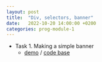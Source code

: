 ```yaml
---
layout: post
title:  "Div, selectors, banner"
date:   2022-10-20 14:00:00 +0200
categories: prog-module-1
---
```

- Task 1. Making a simple banner
  - [demo](https://bulhakovolexii.github.io/Prog-academy-homeworks/3-lecture-homework/index.html) / [code base](https://github.com/bulhakovolexii/Prog-academy-homeworks/blob/main/3-lecture-homework/)
  